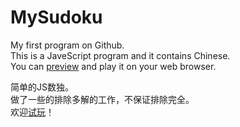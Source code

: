 # MySudoku

My first program on Github.  
This is a JaveScript program and it contains Chinese.  
You can [preview](http://htmlpreview.github.io/?https://github.com/Raven1996/MySudoku/blob/master/MySudoku.html) and play it on your web browser.

简单的JS数独。  
做了一些的排除多解的工作，不保证排除完全。  
欢迎[试玩](http://htmlpreview.github.io/?https://github.com/Raven1996/MySudoku/blob/master/MySudoku.html)！
